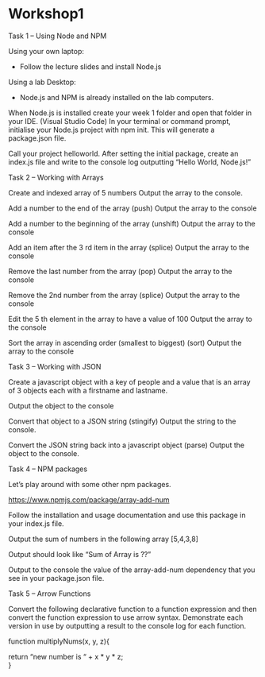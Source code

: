 # Workshop1

Task 1 – Using Node and NPM 
 
Using your own laptop: 
-  Follow the lecture slides and install Node.js 
 
Using a lab Desktop: 
-  Node.js and NPM is already installed on the lab computers. 
 
When Node.js is installed create your week 1 folder and open that folder in your IDE. (Visual 
Studio Code) In your terminal or command prompt, initialise your Node.js project with npm 
init. This will generate a package.json file. 
 
Call your project helloworld. After setting the initial package, create an index.js file and 
write to the console log outputting “Hello World, Node.js!” 
 
 
 
Task 2 – Working with Arrays 
 
Create and indexed array of 5 numbers 
Output the array to the console. 
 
Add a number to the end of the array  (push) 
Output the array to the console 
 
Add a number to the beginning of the array (unshift) 
Output the array to the console 
 
Add an item after the 3 rd  item in the array (splice) 
Output the array to the console 
 
Remove the last number from the array (pop) 
Output the array to the console 
 
Remove the 2nd number from the array (splice) 
Output the array to the console 
 
Edit the 5 th  element in the array to have a value of 100 
Output the array to the console 
 
Sort the array in ascending order (smallest to biggest) (sort) 
Output the array to the console 
 
Task 3 – Working with JSON 
 
Create a javascript object with a key of people and a value that is an array of 3 objects each 
with a  firstname and lastname. 
 
Output the object to the console 
 
Convert that object to a JSON string (stingify) 
Output the string to the console. 
 
Convert the JSON string back into a javascript object (parse) 
Output the object to the console. 
 
 
Task 4 – NPM packages 
 
Let’s play around with some other npm packages. 
 
https://www.npmjs.com/package/array-add-num 
 
Follow the installation and usage  documentation and use this package in your index.js file. 
 
Output the sum of numbers in the following array  [5,4,3,8] 
 
Output should look like “Sum of Array is ??” 
 
Output to the console the value of the array-add-num dependency that you see in your 
package.json file. 
 
Task 5 – Arrow Functions 

Convert the following declarative function to a function expression and then convert the 
function expression to use arrow syntax.  Demonstrate each version in use by outputting a 
result to the console log for each function. 
 
function multiplyNums(x, y, z){ 
 
return “new number is “ + x * y * z;  
} 
 